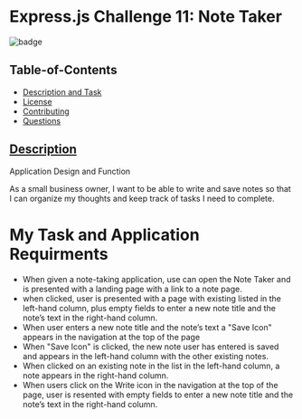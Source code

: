 
# Express.js Challenge 11: Note Taker 

  ![badge](https://img.shields.io/badge/license-apache-blue)


  ## Table-of-Contents
  * [Description and Task](#description)
  * [License](#license)   
  * [Contributing](#contributing)
  * [Questions](#questions)


 ## [Description](#table-of-contents)
 
 Application Design and Function

As a small business owner, I want to be able to write and save notes
so that I can organize my thoughts and keep track of tasks I need to complete.

# My Task and Application Requirments

   - When given a note-taking application, use can open the Note Taker and is presented
     with a landing page with a link to a note page. 
   - when clicked, user is presented with a page with existing listed in the left-hand column, plus empty fields 
     to enter a new note title and the note’s   text in the right-hand column.
   - When user enters a new note title and the note’s text a "Save Icon" appears in the navigation at the top of the page
   - When "Save Icon" is clicked, the new note user has entered is saved and appears in the left-hand column 
     with the other existing notes.
   - When clicked on an existing note in the list in the left-hand column, a note appears in the right-hand column.
   - When users click on the Write icon in the navigation at the top of the page, user is 
     resented with empty fields to enter a new note title and the note’s text in the right-hand column.
